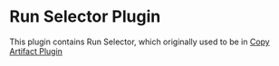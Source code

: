 Run Selector Plugin
====================

This plugin contains Run Selector, which originally used to be in [Copy Artifact Plugin](https://wiki.jenkins-ci.org/display/JENKINS/Copy+Artifact+Plugin)
